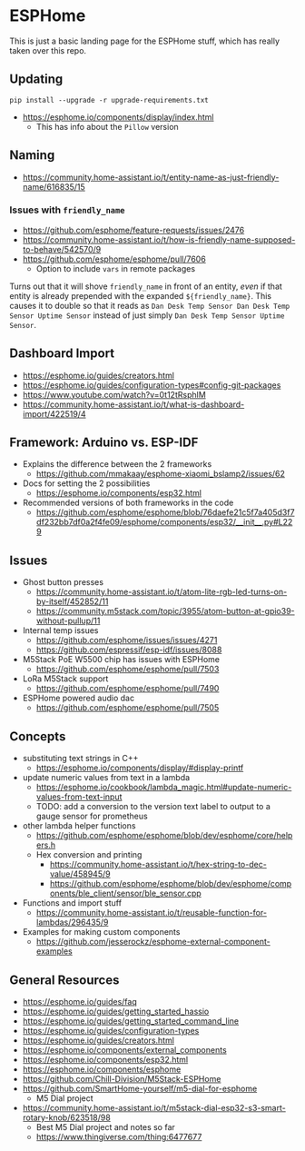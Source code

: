 # ESPHome

This is just a basic landing page for the ESPHome stuff, which has really taken over this repo.

## Updating

```
pip install --upgrade -r upgrade-requirements.txt
```

* https://esphome.io/components/display/index.html
  * This has info about the `Pillow` version

## Naming

* https://community.home-assistant.io/t/entity-name-as-just-friendly-name/616835/15

### Issues with `friendly_name`

* https://github.com/esphome/feature-requests/issues/2476
* https://community.home-assistant.io/t/how-is-friendly-name-supposed-to-behave/542570/9
* https://github.com/esphome/esphome/pull/7606
  * Option to include `vars` in remote packages

Turns out that it will shove `friendly_name` in front of an 
entity, _even_ if that entity is already prepended with the 
expanded `${friendly_name}`. This causes it to double so that 
it reads as `Dan Desk Temp Sensor Dan Desk Temp Sensor Uptime Sensor` 
instead of just simply `Dan Desk Temp Sensor Uptime Sensor`.

## Dashboard Import

* https://esphome.io/guides/creators.html
* https://esphome.io/guides/configuration-types#config-git-packages
* https://www.youtube.com/watch?v=0t12tRsphlM
* https://community.home-assistant.io/t/what-is-dashboard-import/422519/4

## Framework: Arduino vs. ESP-IDF

* Explains the difference between the 2 frameworks
  * https://github.com/mmakaay/esphome-xiaomi_bslamp2/issues/62
* Docs for setting the 2 possibilities
  * https://esphome.io/components/esp32.html
* Recommended versions of both frameworks in the code
  * https://github.com/esphome/esphome/blob/76daefe21c5f7a405d3f7df232bb7df0a2f4fe09/esphome/components/esp32/__init__.py#L229

## Issues

* Ghost button presses
  * https://community.home-assistant.io/t/atom-lite-rgb-led-turns-on-by-itself/452852/11
  * https://community.m5stack.com/topic/3955/atom-button-at-gpio39-without-pullup/11
* Internal temp issues
  * https://github.com/esphome/issues/issues/4271
  * https://github.com/espressif/esp-idf/issues/8088
* M5Stack PoE W5500 chip has issues with ESPHome
  * https://github.com/esphome/esphome/pull/7503
* LoRa M5Stack support
  * https://github.com/esphome/esphome/pull/7490
* ESPHome powered audio dac
  * https://github.com/esphome/esphome/pull/7505

## Concepts

* substituting text strings in C++
  * https://esphome.io/components/display/#display-printf
* update numeric values from text in a lambda
  * https://esphome.io/cookbook/lambda_magic.html#update-numeric-values-from-text-input
  * TODO: add a conversion to the version text label to output to a gauge sensor for prometheus
* other lambda helper functions
  * https://github.com/esphome/esphome/blob/dev/esphome/core/helpers.h
  * Hex conversion and printing
    * https://community.home-assistant.io/t/hex-string-to-dec-value/458945/9
    * https://github.com/esphome/esphome/blob/dev/esphome/components/ble_client/sensor/ble_sensor.cpp
* Functions and import stuff
  * https://community.home-assistant.io/t/reusable-function-for-lambdas/296435/9
* Examples for making custom components
  * https://github.com/jesserockz/esphome-external-component-examples

## General Resources

* https://esphome.io/guides/faq
* https://esphome.io/guides/getting_started_hassio
* https://esphome.io/guides/getting_started_command_line
* https://esphome.io/guides/configuration-types
* https://esphome.io/guides/creators.html
* https://esphome.io/components/external_components
* https://esphome.io/components/esp32.html
* https://esphome.io/components/esphome
* https://github.com/Chill-Division/M5Stack-ESPHome
* https://github.com/SmartHome-yourself/m5-dial-for-esphome
  * M5 Dial project
* https://community.home-assistant.io/t/m5stack-dial-esp32-s3-smart-rotary-knob/623518/98
  * Best M5 Dial project and notes so far
  * https://www.thingiverse.com/thing:6477677
